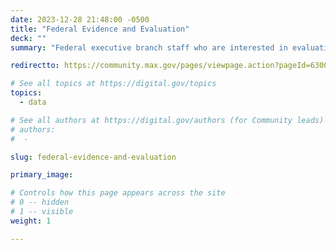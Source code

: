 ```yaml
---
date: 2023-12-28 21:48:00 -0500
title: "Federal Evidence and Evaluation"
deck: ""
summary: "Federal executive branch staff who are interested in evaluation and evidence-building can connect with their peers, share information, access resources and trainings, and sign up for upcoming events. The Community of Practice also features content to support federal agencies as they implement the Evidence Act."

redirectto: https://community.max.gov/pages/viewpage.action?pageId=630067080

# See all topics at https://digital.gov/topics
topics:
  - data

# See all authors at https://digital.gov/authors (for Community leads)
# authors:
#  - 

slug: federal-evidence-and-evaluation

primary_image: 

# Controls how this page appears across the site
# 0 -- hidden
# 1 -- visible
weight: 1

---
```

